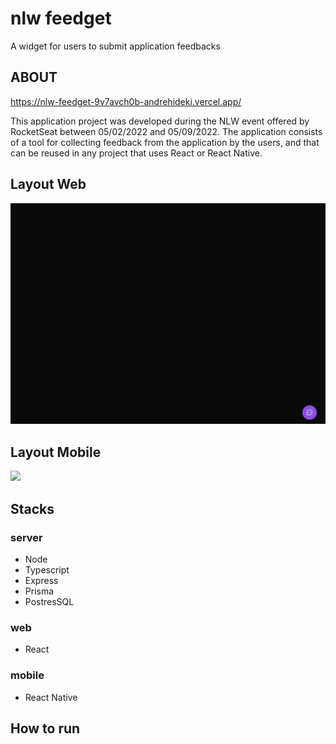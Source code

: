 # nlw feedget
A widget for users to submit application feedbacks

## ABOUT
https://nlw-feedget-9v7avch0b-andrehideki.vercel.app/

This application project was developed during the NLW event offered by RocketSeat between 05/02/2022 and 05/09/2022.
The application consists of a tool for collecting feedback from the application by the users, and that can be reused in any project that uses React or React Native.

## Layout Web
<img src="https://github.com/andrehideki/nlw-feedget/blob/master/assets/feedget-web.gif" />

## Layout Mobile
<img src="https://github.com/andrehideki/nlw-feedget/blob/master/assets/feedget-mobile.gif" />

## Stacks
### server
- Node
- Typescript
- Express
- Prisma
- PostresSQL

### web
- React

### mobile
- React Native

## How to run
```bash

```
